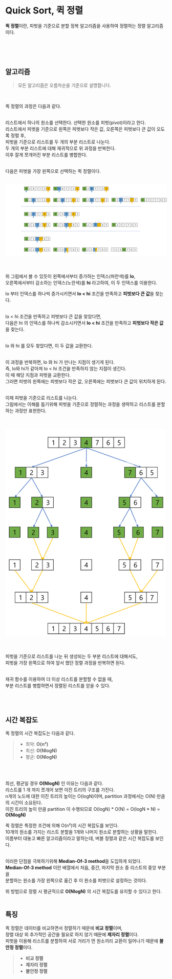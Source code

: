 # Quick Sort, 퀵 정렬

**퀵 정렬**이란, 피벗을 기준으로 분할 정복 알고리즘을 사용하여 정렬하는 정렬 알고리즘이다.   
<br />
<br />
<br />
<br />

## 알고리즘
> 모든 알고리즘은 오름차순을 기준으로 설명합니다.

<br />

퀵 정렬의 과정은 다음과 같다.   
<br />

리스트에서 하나의 원소를 선택한다. 선택한 원소를 피벗(pivot)이라고 한다.   
리스트에서 피벗을 기준으로 왼쪽은 피벗보다 작은 값, 오른쪽은 피벗보다 큰 값이 오도록 정렬 후,   
피벗을 기준으로 리스트를 두 개의 부분 리스트로 나눈다.   
두 개의 부분 리스트에 대해 재귀적으로 위 과정을 반복한다.   
이후 잘게 쪼개어진 부분 리스트를 병합한다.
<br />
<br />

다음은 피벗을 가장 왼쪽으로 선택하는 퀵 정렬이다.
<br />
<br />

<div align="center">
    <img src="img/img.png" width="1000px" />
    <br />
</div>
<br />
<br />

위 그림에서 볼 수 있듯이 왼쪽에서부터 증가하는 인덱스(파란색)를 **lo**,   
오른쪽에서부터 감소하는 인덱스(노란색)를 **hi** 라고하여, 이 두 인덱스를 이용한다.
<br />

lo 부터 인덱스를 하나씩 증가시키면서 **lo < hi** 조건을 만족하고 **피벗보다 큰 값**을 찾는다.   
<br />

lo < hi 조건을 만족하고 피벗보다 큰 값을 찾았다면,   
다음은 hi 의 인덱스를 하나씩 감소시키면서 **lo < hi** 조건을 만족하고 **피벗보다 작은 값**을 찾는다.   
<br />

lo 와 hi 를 모두 찾았다면, 이 두 값을 교환한다.   
<br />

이 과정을 반복하면, lo 와 hi 가 만나는 지점이 생기게 된다.   
즉, lo와 hi가 같아져 lo < hi 조건을 만족하지 않는 지점이 생긴다.   
이 때 해당 지점과 피벗을 교환한다.   
그러면 피벗의 왼쪽에는 피벗보다 작은 값, 오른쪽에는 피벗보다 큰 값이 위치하게 된다.   
<br />

이제 피벗을 기준으로 리스트를 나눈다.   
그림에서는 이해를 돕기위해 피벗을 기준으로 정렬하는 과정을 생략하고 리스트를 분할하는 과정만 표현한다.   
<br />
<br />

<div align="center">
    <img src="img/img_1.png" width="500px" />
    <br />
</div>
<br />
<br />

피벗을 기준으로 리스트를 나눈 뒤 생성되는 두 부분 리스트에 대해서도,   
피벗을 가장 왼쪽으로 하여 앞서 했던 정렬 과정을 반복하면 된다.   
<br />

재귀 함수를 이용하여 더 이상 리스트를 분할할 수 없을 때,   
부분 리스트를 병합하면서 정렬된 리스트를 얻을 수 있다.
<br />
<br />
<br />
<br />

## 시간 복잡도
퀵 정렬의 시간 복잡도는 다음과 같다.
> - 최악: **O(n²)**
> - 최선: **O(NlogN)**
> - 평균: **O(NlogN)**

<br />
<br />

최선, 평균일 경우 **O(NlogN)** 인 이유는 다음과 같다.   
리스트를 1 개 까지 쪼개어 보면 이진 트리의 구조를 가진다.   
n개의 노드에 대한 이진 트리의 높이는 O(logN)이며, partition 과정에서는 O(N) 만큼의 시간이 소요된다.   
이진 트리의 높이 만큼 partition 이 수행되므로 O(logN) * O(N) = O(logN * N) = **O(NlogN)**
<br />

퀵 정렬은 특정한 조건에 의해 O(n²)의 시간 복잡도를 보인다.   
10개의 원소를 가지는 리스트 분할을 1개와 나머지 원소로 분할하는 상황을 말한다.   
이름부터 대놓고 빠른 알고리즘이라고 말하는데, 버블 정렬과 같은 시간 복잡도를 보인다.   
<br />

이러한 단점을 극복하기위해 **Median-Of-3 method**을 도입하게 되었다.   
**Median-Of-3 method** 이란 배열에서 처음, 중간, 마지막 원소 중 리스트의 중앙 부분을   
분할하는 원소를 가장 왼쪽으로 옮긴 후 이 원소를 피벗으로 설정하는 것이다.
<br />

위 방법으로 정렬 시 평균적으로 **O(NlogN)** 의 시간 복잡도를 유지할 수 있다고 한다.
<br />
<br />

## 특징
퀵 정렬은 데이터를 비교하면서 정렬하기 때문에 **비교 정렬**이며,   
정렬 대상 외 추가적인 공간을 필요로 하지 않기 때문에 **제자리 정렬**이다.   
피벗을 이용해 리스트를 분할하여 서로 거리가 먼 원소끼리 교환이 일어나기 때문에 **불안정 정렬**이다.
<br />

> - **비교 정렬**
> - **제자리 정렬**
> - **불안정 정렬**